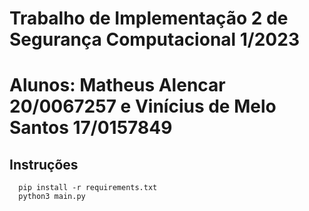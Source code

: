 # Trabalho de Implementação 2 de Segurança Computacional 1/2023
# Alunos: Matheus Alencar 20/0067257 e Vinícius de Melo Santos 17/0157849

## Instruções
      pip install -r requirements.txt
      python3 main.py

